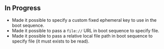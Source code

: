 ## In Progress

- Made it possible to specify a custom fixed ephemeral key to use in the boot sequence.
- Made it possible to pass a `file://` URL in boot sequence to specify file.
- Made it possible to pass a relative local file path in boot sequence to specify file (it must exists to be read).
